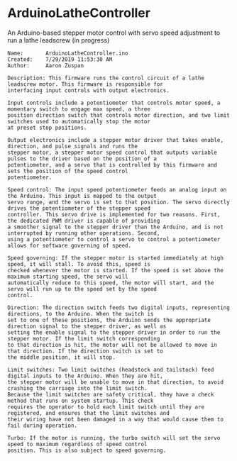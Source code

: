 # ArduinoLatheController
An Arduino-based stepper motor control with servo speed adjustment to run a lathe leadscrew (in progress)

    Name:       ArduinoLatheController.ino
    Created:	7/29/2019 11:53:30 AM
    Author:     Aaron Zuspan
    
    Description: This firmware runs the control circuit of a lathe leadscrew motor. This firmware is responsible for 
    interfacing input controls with output electronics. 
    
    Input controls include a potentiometer that controls motor speed, a momentary switch to engage max speed, a three 
    position direction switch that controls motor direction, and two limit switches used to automatically stop the motor 
    at preset stop positions. 
    
    Output electronics include a stepper motor driver that takes enable, direction, and pulse signals and runs the 
    stepper motor, a stepper motor speed control that outputs variable pulses to the driver based on the position of a 
    potentiometer, and a servo that is controlled by this firmware and sets the position of the speed control 
    potentiometer.

    Speed control: The input speed potentiometer feeds an analog input on the Arduino. This input is mapped to the output
    servo range, and the servo is set to that position. The servo directly drives the potentiometer of the stepper speed
    controller. This servo drive is implemented for two reasons. First, the dedicated PWM driver is capable of providing
    a smoother signal to the stepper driver than the Arduino, and is not interrupted by running other operations. Second,
    using a potentiometer to control a servo to control a potentiometer allows for software governing of speed.

    Speed governing: If the stepper motor is started immediately at high speed, it will stall. To avoid this, speed is 
    checked whenever the motor is started. If the speed is set above the maximum starting speed, the servo will
    automatically reduce to this speed, the motor will start, and the servo will run up to the speed set by the speed
    control.

    Direction: The direction switch feeds two digital inputs, representing directions, to the Arduino. When the switch is 
    set to one of these positions, the Arduino sends the appropriate direction signal to the stepper driver, as well as 
    setting the enable signal to the stepper driver in order to run the stepper motor. If the limit switch corresponding 
    to that direction is hit, the motor will not be allowed to move in that direction. If the direction switch is set to 
    the middle position, it will stop.

    Limit switches: Two limit switches (headstock and tailstock) feed digital inputs to the Arduino. When they are hit,
    the stepper motor will be unable to move in that direction, to avoid crashing the carriage into the limit switch.
    Because the limit switches are safety critical, they have a check method that runs on system startup. This check
    requires the operator to hold each limit switch until they are registered, and ensures that the limit switches and 
    their wiring have not been damaged in a way that would cause them to fail during operation.

    Turbo: If the motor is running, the turbo switch will set the servo speed to maximum regardless of speed control
    position. This is also subject to speed governing.
